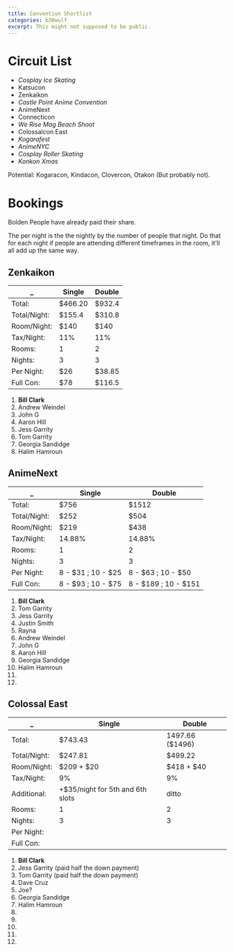```yaml
---
title: Convention Shortlist
categories: b30wulf
excerpt: This might not supposed to be public.
---
```


# Circuit List 

* *Cosplay Ice Skating* 
* Katsucon
* Zenkaikon
* *Castle Point Anime Convention*
* AnimeNext
* Connecticon
* *We Rise Mag Beach Shoot*
* Colossalcon East
* *Kogarafest*
* *AnimeNYC*
* *Cosplay Roller Skating*
* *Konkon Xmas*

Potential: Kogaracon, Kindacon, Clovercon, Otakon (But probably not).

# Bookings

Bolden People have already paid their share.

The per night is the the nightly by the number of people that night. Do that for each night if people are attending different timeframes in the room, it'll all add up the same way.

## Zenkaikon

_            | Single  | Double
-------------|---------|-------
Total:       | $466.20 | $932.4
Total/Night: | $155.4  | $310.8
Room/Night:  | $140    | $140
Tax/Night:   | 11%     | 11%
Rooms:       | 1       | 2
Nights:      | 3       | 3
Per Night:   | $26     | $38.85
Full Con:    | $78     | $116.5


1. **Bill Clark**
2. Andrew Weindel
3. John G
4. Aaron Hill
5. Jess Garrity
6. Tom Garrity
7. Georgia Sandidge
8. Halim Hamroun

## AnimeNext

_            | Single             | Double
-------------|--------------------|--------
Total:       | $756               | $1512
Total/Night: | $252               | $504
Room/Night:  | $219               | $438
Tax/Night:   | 14.88%             | 14.88%
Rooms:       | 1                  | 2
Nights:      | 3                  | 3
Per Night:   | 8 - $31 ; 10 - $25 | 8 - $63 ; 10 - $50
Full Con:    | 8 - $93 ; 10 - $75 | 8 -  $189 ; 10 - $151

1. **Bill Clark**
2. Tom Garrity
3. Jess Garrity
4. Justin Smith
5. Rayna
6. Andrew Weindel
7. John G
8. Aaron Hill
9. Georgia Sandidge
10. Halim Hamroun
11. 
12. 

## Colossal East

_            | Single                           | Double
-------------|----------------------------------|--------
Total:       | $743.43                          | 1497.66 ($1496)
Total/Night: | $247.81                          | $499.22
Room/Night:  | $209 + $20                       | $418 + $40
Tax/Night:   | 9%                               | 9%
Additional:  | +$35/night for 5th and 6th slots | ditto
Rooms:       | 1                                | 2
Nights:      | 3                                | 3
Per Night:   |                                  |
Full Con:    |                                  |

1. **Bill Clark**
2. Jess Garrity (paid half the down payment)
3. Tom Garrity (paid half the down payment)
4. Dave Cruz
5. Joe?
6. Georgia Sandidge
7. Halim Hamroun
8. 
9. 
10. 
11. 
12. 